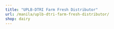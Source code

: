 ```yaml
---
title: "UPLB-DTRI Farm Fresh Distributor"
url: /manila/uplb-dtri-farm-fresh-distributor/
shop: dairy
---
```

